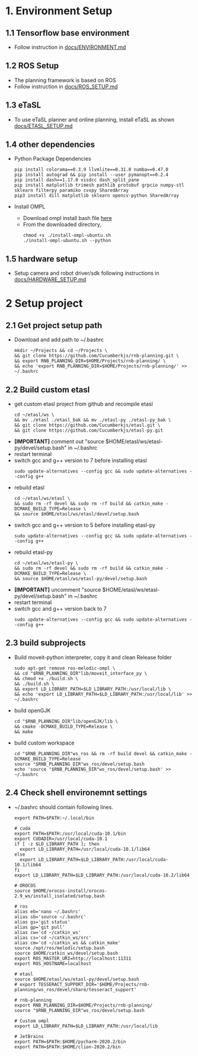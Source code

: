 # 1. Environment Setup  

## 1.1 Tensorflow base environment  
* Follow instruction in [docs/ENVIRONMENT.md](docs/ENVIRONMENT.md)    
   
## 1.2 ROS Setup  
* The planning framework is based on ROS  
* Follow instruction in [docs/ROS_SETUP.md](docs/ROS_SETUP.md)  

## 1.3 eTaSL  
* To use eTaSL planner and online planning, install eTaSL as shown [docs/ETASL_SETUP.md](docs/ETASL_SETUP.md)  
 
## 1.4 other dependencies    
* Python Package Dependencies  
  ```
  pip install colorama==0.3.9 llvmlite==0.31.0 numba==0.47.0
  pip install autograd && pip install --user pymanopt==0.2.4
  pip install dash==1.17.0 visdcc dash_split_pane
  pip install matplotlib trimesh pathlib protobuf grpcio numpy-stl sklearn filterpy paramiko cvxpy SharedArray  
  pip3 install dill matplotlib sklearn opencv-python SharedArray  
  ```
  
* Install OMPL
    * Download ompl install bash file [here](third-party/ompl/install-ompl-ubuntu.sh)
    * From the downloaded directory, 
        ```
        chmod +x ./install-ompl-ubuntu.sh
        ./install-ompl-ubuntu.sh --python
        ```
  
## 1.5 hardware setup
* Setup camera and robot driver/sdk following instructions in [docs/HARDWARE_SETUP.md](docs/HARDWARE_SETUP.md) 
  
# 2 Setup project  
## 2.1 Get project setup path  
* Download and add path to ~/.bashrc    
  ```
  mkdir ~/Projects && cd ~/Projects \
  && git clone https://github.com/Cucumberkjs/rnb-planning.git \
  && export RNB_PLANNING_DIR=$HOME/Projects/rnb-planning/ \
  && echo 'export RNB_PLANNING_DIR=$HOME/Projects/rnb-planning/' >> ~/.bashrc
  ```
  
## 2.2 Build custom etasl
* get custom etasl project from github and recompile etasl  
    ```
    cd ~/etasl/ws \
    && mv ./etasl ./etasl_bak && mv ./etasl-py ./etasl-py_bak \
    && git clone https://github.com/Cucumberkjs/etasl.git \
    && git clone https://github.com/Cucumberkjs/etasl-py.git
    ```
* **[IMPORTANT]** comment out "source $HOME/etasl/ws/etasl-py/devel/setup.bash" in ~/.bashrc
* restart terminal  
* switch gcc and g++ version to 7 before installing etasl
    ```
    sudo update-alternatives --config gcc && sudo update-alternatives --config g++  
    ```
* rebuild etasl 
    ```
    cd ~/etasl/ws/etasl \
    && sudo rm -rf devel && sudo rm -rf build && catkin_make -DCMAKE_BUILD_TYPE=Release \
    && source $HOME/etasl/ws/etasl/devel/setup.bash   
    ```
* switch gcc and g++ version to 5 before installing etasl-py
    ```
    sudo update-alternatives --config gcc && sudo update-alternatives --config g++  
    ```
* rebuild etasl-py 
    ```
    cd ~/etasl/ws/etasl-py \
    && sudo rm -rf devel && sudo rm -rf build && catkin_make -DCMAKE_BUILD_TYPE=Release \
    && source $HOME/etasl/ws/etasl-py/devel/setup.bash   
    ```
* **[IMPORTANT]** uncomment "source $HOME/etasl/ws/etasl-py/devel/setup.bash" in ~/.bashrc
* restart terminal  
* switch gcc and g++ version back to 7
    ```
    sudo update-alternatives --config gcc && sudo update-alternatives --config g++  
    ```
  
## 2.3 build subprojects
* Build moveit-python interpreter, copy it and clean Release folder  
    ```
    sudo apt-get remove ros-melodic-ompl \
    && cd "$RNB_PLANNING_DIR"lib/moveit_interface_py \
    && chmod +x ./build.sh \
    && ./build.sh \
    && export LD_LIBRARY_PATH=$LD_LIBRARY_PATH:/usr/local/lib \
    && echo 'export LD_LIBRARY_PATH=$LD_LIBRARY_PATH:/usr/local/lib' >> ~/.bashrc
    ```

* build openGJK
    ```
    cd "$RNB_PLANNING_DIR"lib/openGJK/lib \
    && cmake -DCMAKE_BUILD_TYPE=Release \
    && make
    ```
  
* build custom workspace  
    ```
    cd "$RNB_PLANNING_DIR"ws_ros && rm -rf build devel && catkin_make -DCMAKE_BUILD_TYPE=Release  
    source "$RNB_PLANNING_DIR"ws_ros/devel/setup.bash
    echo 'source "$RNB_PLANNING_DIR"ws_ros/devel/setup.bash' >> ~/.bashrc
    ```

## 2.4 Check shell environemnt settings
* ~/.bashrc should contain following lines.  
    ```
    export PATH=$PATH:~/.local/bin  
      
    # cuda  
    export PATH=$PATH:/usr/local/cuda-10.1/bin
    export CUDADIR=/usr/local/cuda-10.1
    if [ -z $LD_LIBRARY_PATH ]; then
      export LD_LIBRARY_PATH=/usr/local/cuda-10.1/lib64
    else
      export LD_LIBRARY_PATH=$LD_LIBRARY_PATH:/usr/local/cuda-10.1/lib64
    fi
    export LD_LIBRARY_PATH=$LD_LIBRARY_PATH:/usr/local/cuda-10.2/lib64
      
    # OROCOS  
    source $HOME/orocos-install/orocos-2.9_ws/install_isolated/setup.bash  
      
    # ros  
    alias eb='nano ~/.bashrc'  
    alias sb='source ~/.bashrc'  
    alias gs='git status'  
    alias gp='git pull'  
    alias cw='cd ~/catkin_ws'  
    alias cs='cd ~/catkin_ws/src'  
    alias cm='cd ~/catkin_ws && catkin_make'  
    source /opt/ros/melodic/setup.bash  
    source $HOME/catkin_ws/devel/setup.bash  
    export ROS_MASTER_URI=http://localhost:11311  
    export ROS_HOSTNAME=localhost  
      
    # etasl  
    source $HOME/etasl/ws/etasl-py/devel/setup.bash
    # export TESSERACT_SUPPORT_DIR='$HOME/Projects/rnb-planning/ws_ros/devel/share/tesseract_support'  
    
    # rnb-planning  
    export RNB_PLANNING_DIR=$HOME/Projects/rnb-planning/
    source "$RNB_PLANNING_DIR"ws_ros/devel/setup.bash
      
    # Custom ompl 
    export LD_LIBRARY_PATH=$LD_LIBRARY_PATH:/usr/local/lib
    
    # JetBrains  
    export PATH=$PATH:$HOME/pycharm-2020.2/bin  
    export PATH=$PATH:$HOME/clion-2020.2/bin  
    ```

